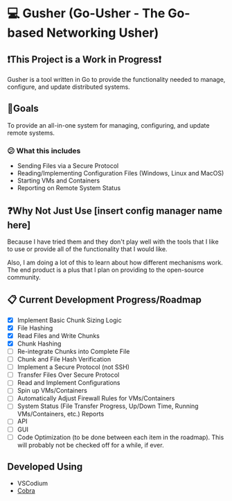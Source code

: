 # 💻 Gusher (Go-Usher - The Go-based Networking Usher)

## ❗This Project is a Work in Progress❗

Gusher is a tool written in Go to provide the functionality needed to manage, configure, and update distributed systems.

## 🙏Goals

To provide an all-in-one system for managing, configuring, and update remote systems.

### 😕 What this includes

- Sending Files via a Secure Protocol
- Reading/Implementing Configuration Files (Windows, Linux and MacOS)
- Starting VMs and Containers
- Reporting on Remote System Status

## ❓Why Not Just Use [insert config manager name here]

Because I have tried them and they don't play well with the tools that I like to use or provide all of the functionality that I would like.

Also, I am doing a lot of this to learn about how different mechanisms work. The end product is a plus that I plan on providing to the open-source community.

## 📋 Current Development Progress/Roadmap

- [x] Implement Basic Chunk Sizing Logic
- [x] File Hashing
- [x] Read Files and Write Chunks
- [X] Chunk Hashing
- [ ] Re-integrate Chunks into Complete File
- [ ] Chunk and File Hash Verification
- [ ] Implement a Secure Protocol (not SSH)
- [ ] Transfer Files Over Secure Protocol
- [ ] Read and Implement Configurations
- [ ] Spin up VMs/Containers
- [ ] Automatically Adjust Firewall Rules for VMs/Containers
- [ ] System Status (File Transfer Progress, Up/Down Time, Running VMs/Containers, etc.) Reports
- [ ] API
- [ ] GUI
- [ ] Code Optimization (to be done between each item in the roadmap). This will probably not be checked off for a while, if ever.

## Developed Using

- VSCodium
- [Cobra](https://github.com/spf13/cobra)
